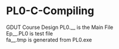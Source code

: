 # PL0-C-Compiling
GDUT Course Design
PL0.__ is the Main File  
Ep__.PL0 is test file  
fa__.tmp is generated from PL0.exe  
